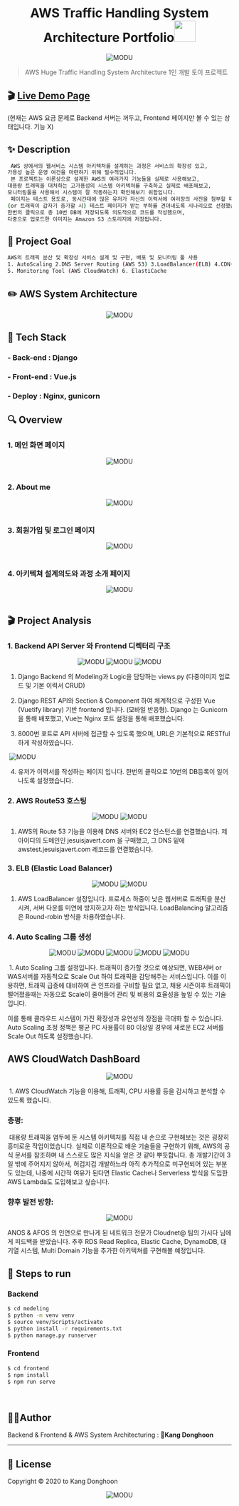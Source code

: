 <h1 align="center">AWS Traffic Handling System Architecture Portfolio<img src="https://raw.githubusercontent.com/MartinHeinz/MartinHeinz/master/wave.gif" width="48px"></h1>
<p>
</p>

<center>
    <img src="./README.assets/logo.png" alt="MODU"/>
</center>

> AWS Huge Traffic Handling System Architecture 1인 개발 토이 프로젝트



## :clapper: [Live Demo Page](http://awstest.jesuisjavert.com)

 (현재는 AWS 요금 문제로 Backend 서버는 꺼두고, Frontend 페이지만 볼 수 있는 상태입니다. 기능 X)

## ✨ Description

```sh
 AWS 상에서의 웹서비스 시스템 아키텍처를 설계하는 과정은 서비스의 확장성 있고,
가용성 높은 운영 여건을 마련하기 위해 필수적입니다.
 본 프로젝트는 이론상으로 설계한 AWS의 여러가지 기능들을 실제로 사용해보고,
대용량 트래픽을 대처하는 고가용성의 시스템 아키텍쳐를 구축하고 실제로 배포해보고,
모니터링툴을 사용해서 시스템이 잘 작동하는지 확인해보기 위함입니다.
 페이지는 테스트 용도로, 동시간대에 많은 유저가 자신의 이력서에 여러장의 사진을 첨부할 때
(or 트래픽이 갑자기 증가할 시) 테스트 페이지가 받는 부하를 견뎌내도록 시나리오로 선정했습니다.
한번의 클릭으로 총 10번 DB에 저장되도록 의도적으로 코드를 작성했으며,
다중으로 업로드한 이미지는 Amazon S3 스토리지에 저장됩니다.
```



## :pushpin: Project Goal

```sh
AWS의 트래픽 분산 및 확장성 서비스 설계 및 구현, 배포 및 모니터링 툴 사용
1. AutoScaling 2.DNS Server Routing (AWS 53) 3.LoadBalancer(ELB) 4.CDN(Cloudfront)
5. Monitoring Tool (AWS CloudWatch) 6. ElastiCache
```



## :pencil2:  AWS System Architecture

<center>
    <img src="./README.assets/sli0.png" alt="MODU"  align="center"/>
</center>

## :wrench: Tech Stack

### 	- Back-end : Django

### 	- Front-end : Vue.js

### 	- Deploy : Nginx, gunicorn



## :mag: Overview

### 1. 메인 화면 페이지

<center>
    <img src="./README.assets/1.png" alt="MODU"/>
</center>
<br>

### 2. About me

<center>
    <img src="./README.assets/2.png" alt="MODU"/>
</center>


<br>

### 3. 회원가입 및 로그인 페이지

<center>
    <img src="./README.assets/3.png" alt="MODU"/>
</center>

<br>

### 4. 아키텍쳐 설계의도와 과정 소개 페이지

<center>
    <img src="./README.assets/4.png" alt="MODU"/>
</center>
<br>



## 🎬 Project Analysis

### 1. Backend API Server 와 Frontend 디렉터리 구조

<center>
    <img src="./README.assets/sl0.png" zoom="50%" alt="MODU"/>
    <img src="./README.assets/sl3.png" zoom="50%" alt="MODU"/>
    <img src="./README.assets/sl4.png" zoom="50%" alt="MODU"/>
</center>

1. Django Backend 의 Modeling과 Logic을 담당하는 views.py  (다중이미지 업로드 및 기본 이력서 CRUD)

2. Django REST API와 Section & Component 하여 체계적으로 구성한 Vue (Vuetify library) 기반 frontend 입니다. (모바일 반응형). Django 는 Gunicorn을 통해 배포했고, Vue는 Nginx 포트 설정을 통해 배포했습니다. 
3. 8000번 포트로 API 서버에 접근할 수 있도록 했으며, URL은 기본적으로 RESTful 하게 작성하였습니다.

​    <img src="./README.assets/slide123.png" zoom="50%" alt="MODU"/>

4. 유저가 이력서를 작성하는 페이지 입니다. 한번의 클릭으로 10번의 DB등록이 일어나도록 설정했습니다.

### 2. AWS Route53 호스팅

<center>
    <img src="./README.assets/sli10.png" alt="MODU"/>
    <img src="./README.assets/sli11.png" alt="MODU"/>
</center>

1. AWS의 Route 53 기능을 이용해 DNS 서버와 EC2 인스턴스를 연결했습니다. 제 아이디의 도메인인 jesuisjavert.com 을 구매했고, 그 DNS 밑에 awstest.jesuisjavert.com 레코드를 연결했습니다. 

### 3. ELB (Elastic Load Balancer)

<center>
    <img src="./README.assets/newsl1.png" alt="MODU"/>
    <img src="./README.assets/newsl3.png" alt="MODU"/>
</center>

1. AWS LoadBalancer 설정입니다. 프로세스 하중이 낮은 웹서버로 트래픽을 분산 시켜, 서버 다운를 미연에 방지하고자 하는 방식입니다.  LoadBalancing 알고리즘은 Round-robin 방식을 차용하였습니다.



### 4. Auto Scaling 그룹 생성

<center>
    <img src="./README.assets/newsl4.png" alt="MODU"/>
    <img src="./README.assets/newsl5.png" alt="MODU"/>
    <img src="./README.assets/newsl6.png" alt="MODU"/>
    <img src="./README.assets/newsl8.png" alt="MODU"/>
    <img src="./README.assets/newsl9.png" alt="MODU"/>
</center>

​	1. Auto Scaling 그룹 설정입니다. 트래픽이 증가할 것으로 예상되면, WEB서버 or WAS서버를 자동적으로 Scale Out 하여 트래픽을 감당해주는 서비스입니다. 이를 이용하면, 트래픽 급증에 대비하여 큰 인프라를 구비할 필요 없고, 채용 시즌이후 트래픽이 떨어졌을때는 자동으로 Scale이 줄어들어 관리 및 비용의 효율성을 높일 수 있는 기술입니다. <br>

 이를 통해 클라우드 시스템이 가진 확장성과 유연성의 장점을 극대화 할 수 있습니다.  Auto Scaling 조정 정책은 평균 PC 사용률이 80 이상일 경우에 새로운 EC2 서버를 Scale Out 하도록 설정했습니다.



## AWS CloudWatch DashBoard

<center>
    <img src="./README.assets/slide.png" alt="MODU"/>
</center>

​     1.  AWS CloudWatch 기능을 이용해, 트래픽, CPU 사용률 등을 감시하고 분석할 수 있도록 했습니다.<br>

### 총평:

​      대용량 트래픽을 염두에 둔 시스템 아키텍처를 직접 내 손으로 구현해보는 것은 굉장히 흥미로운 작업이었습니다. 실제로 이론적으로 배운 기술들을 구현하기 위해, AWS의 공식 문서를 참조하며 내 스스로도 많은 지식을 얻은 것 같아 뿌듯합니다. 총 개발기간이 3일 밖에 주어지지 않아서, 허겁지겁 개발하느라 아직 추가적으로 미구현되어 있는 부분도 있는데, 나중에 시간적 여유가 된다면 Elastic Cache나 Serverless 방식을 도입한 AWS Lambda도 도입해보고 싶습니다.



### 향후 발전 방향:

<center>
    <img src="./README.assets/repl.png" alt="MODU"/>
</center>

ANOS & AFOS 의 인연으로 만나게 된 네트워크 전문가 Cloudnet@ 팀의 가시다 님에게 피드백을 받았습니다. 추후 RDS Read Replica, Elastic Cache, DynamoDB, 대기열 시스템, Multi Domain 기능을 추가한 아키텍쳐를 구현해볼 예정입니다.



## :runner: Steps to run

### Backend

```bash
$ cd modeling
$ python -m venv venv
$ source venv/Scripts/activate
$ python install -r requirements.txt
$ python manage.py runserver
```

### Frontend

```bash
$ cd frontend
$ npm install
$ npm run serve
```

<br>

## 🤼‍♂️Author

Backend & Frontend & AWS System Architecturing : 🐯**Kang Donghoon**

<hr>


## 📝 License

Copyright © 2020  to Kang Donghoon  <br>

<center>
    <img src="./README.assets/logo.png" alt="MODU"/>
</center>